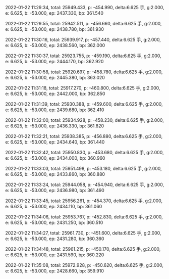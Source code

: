 2022-01-22 11:29:34, total: 25949.433, p: -454.990, delta:6.625 手, g:2.000, e: 6.625, b: -53.000, ep: 2437.330, bp: 361.540

2022-01-22 11:29:55, total: 25942.511, p: -456.660, delta:6.625 手, g:2.000, e: 6.625, b: -53.000, ep: 2438.780, bp: 361.930

2022-01-22 11:30:16, total: 25939.917, p: -457.440, delta:6.625 手, g:2.000, e: 6.625, b: -53.000, ep: 2438.560, bp: 362.000

2022-01-22 11:30:37, total: 25923.755, p: -459.190, delta:6.625 手, g:2.000, e: 6.625, b: -53.000, ep: 2444.170, bp: 362.920

2022-01-22 11:30:58, total: 25920.697, p: -458.780, delta:6.625 手, g:2.000, e: 6.625, b: -53.000, ep: 2445.380, bp: 363.020

2022-01-22 11:31:18, total: 25917.270, p: -460.800, delta:6.625 手, g:2.000, e: 6.625, b: -53.000, ep: 2442.000, bp: 362.850

2022-01-22 11:31:39, total: 25930.388, p: -459.600, delta:6.625 手, g:2.000, e: 6.625, b: -53.000, ep: 2439.680, bp: 362.410

2022-01-22 11:32:00, total: 25934.928, p: -458.230, delta:6.625 手, g:2.000, e: 6.625, b: -53.000, ep: 2436.330, bp: 361.820

2022-01-22 11:32:21, total: 25938.385, p: -456.880, delta:6.625 手, g:2.000, e: 6.625, b: -53.000, ep: 2434.640, bp: 361.440

2022-01-22 11:32:42, total: 25950.830, p: -453.680, delta:6.625 手, g:2.000, e: 6.625, b: -53.000, ep: 2434.000, bp: 360.960

2022-01-22 11:33:03, total: 25951.498, p: -453.180, delta:6.625 手, g:2.000, e: 6.625, b: -53.000, ep: 2433.860, bp: 360.880

2022-01-22 11:33:24, total: 25944.058, p: -454.940, delta:6.625 手, g:2.000, e: 6.625, b: -53.000, ep: 2436.980, bp: 361.490

2022-01-22 11:33:45, total: 25956.261, p: -454.370, delta:6.625 手, g:2.000, e: 6.625, b: -53.000, ep: 2434.110, bp: 361.060

2022-01-22 11:34:06, total: 25953.767, p: -452.830, delta:6.625 手, g:2.000, e: 6.625, b: -53.000, ep: 2431.250, bp: 360.510

2022-01-22 11:34:27, total: 25961.730, p: -451.600, delta:6.625 手, g:2.000, e: 6.625, b: -53.000, ep: 2431.280, bp: 360.360

2022-01-22 11:34:48, total: 25961.215, p: -450.170, delta:6.625 手, g:2.000, e: 6.625, b: -53.000, ep: 2431.590, bp: 360.220

2022-01-22 11:35:08, total: 25972.928, p: -450.620, delta:6.625 手, g:2.000, e: 6.625, b: -53.000, ep: 2428.660, bp: 359.910